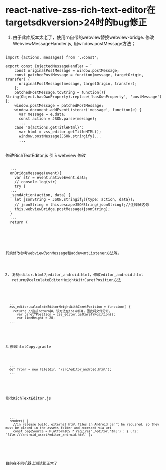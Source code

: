 #  react-native-zss-rich-text-editor在targetsdkversion>24时的bug修正

1. 由于此库版本太老了，使用rn自带的webview替换webview-bridge.
修改WebviewMessageHandler.js, 用window.postMessage方法；
<pre>
<code>
import {actions, messages} from './const';

export const InjectedMessageHandler = `
    const originalPostMessage = window.postMessage;
    const patchedPostMessage = function(message, targetOrigin, transfer) {
      originalPostMessage(message, targetOrigin, transfer);
    };
    patchedPostMessage.toString = function(){ String(Object.hasOwnProperty).replace('hasOwnProperty', 'postMessage') };
    window.postMessage = patchedPostMessage;
    window.document.addEventListener('message', function(e) {
      var message = e.data;
      const action = JSON.parse(message);
      ...
    case '${actions.getTitleHtml}':
      var html = zss_editor.getTitleHTML();
      window.postMessage(JSON.stringify(...
      ...
</code>
</pre>

修改RichTextEditor.js
引入webview
修改
<pre>
<code>
  ...
  onBridgeMessage(event){
    var str = event.nativeEvent.data;
    // console.log(str)
    try {
  ...
  _sendAction(action, data) {
    let jsonString = JSON.stringify({type: action, data});
    // jsonString = this.escapeJSONString(jsonString);//注释掉这句
    this.webviewBridge.postMessage(jsonString);
  }
  ...
  return (
      <View style={{flex: 1}}>
        <WebView  //使用webview
          {...this.props}
  ...
</code>
</pre>
其余修改参考webview的onMessage和addeventListener方法等。

2. 复制editor.html为editor_android.html，修改editor_android.html
return掉calculateEditorHeightWithCaretPosition方法
<pre>
<code>
  ...
  zss_editor.calculateEditorHeightWithCaretPosition = function() {
    return; //直接return掉，该方法在ios中有用，因此将文件分开。
	  var caretYPosition = zss_editor.getCaretYPosition();
	  var lineHeight = 20;
  ...
</code>
</pre>

3.修改htmlCopy.gradle
<pre>
<code>
  ...
  def fromF = new File(dir, '/src/editor_android.html');
  ...
</code>
</pre>
  修改RichTextEditor.js
<pre>
<code>
  ...
  render() {
    //in release build, external html files in Android can't be required, so they must be placed in the assets folder and accessed via uri
    const pageSource = PlatformIOS ? require('./editor.html') : { uri: 'file:///android_asset/editor_android.html' };
  ...
</code>
</pre>

目前在不同机器上测试都正常了
